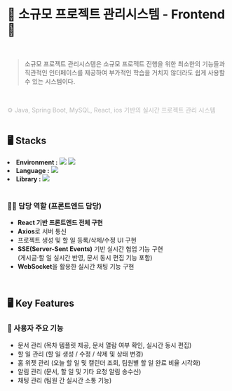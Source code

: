 # 📁 소규모 프로젝트 관리시스템 - Frontend 📁

<br/>

>소규모 프로젝트 관리시스템은 소규모 프로젝트 진행을 위한 최소한의 기능들과 직관적인 인터페이스를 제공하여 부가적인 학습을 거치지 않더라도 쉽게 사용할 수 있는 시스템이다.

</br>
<p style="color:#BBBBBB">
⚙️ Java, Spring Boot, MySQL, React, ios 기반의 실시간 프로젝트 관리 시스템<br/>
 </br>
 </p>

<h2>🖥️ Stacks</h2>

<li><strong>Environment :</strong> 
  <img src="https://img.shields.io/badge/macOS-000000?style=for-the-badge&logo=apple&logoColor=white"/>
  <img src="https://img.shields.io/badge/Visual Studio Code-007ACC?style=for-the-badge&logo=visualstudiocode&logoColor=white"/>
</li>
<li><strong>Language :</strong>  
  <img src="https://img.shields.io/badge/JavaScript-F7DF1E?style=for-the-badge&logo=javascript&logoColor=black"/>
</li>
<li><strong>Library :</strong> 
  <img src="https://img.shields.io/badge/React-61DAFB?style=for-the-badge&logo=react&logoColor=white"/>
</li>


</div>
<br/>

### 🧑‍💻 담당 역할 (프론트엔드 담당)
- **React 기반 프론트엔드 전체 구현**
- **Axios**로 서버 통신
- 프로젝트 생성 및 할 일 등록/삭제/수정 UI 구현  
- **SSE(Server-Sent Events)** 기반 실시간 협업 기능 구현  
  (게시글·할 일 실시간 반영, 문서 동시 편집 기능 포함)
- **WebSocket**을 활용한 실시간 채팅 기능 구현

</br>
<div>
 <h2>🖥️ Key Features</h2>
  
### 👤 사용자 주요 기능
- 문서 관리 (목차 템플릿 제공, 문서 열람 여부 확인, 실시간 동시 편집)
- 할 일 관리 (할 일 생성 / 수정 / 삭제 및 상태 변경)
- 홈 위젯 관리 (오늘 할 일 및 캘린더 조회, 팀원별 할 일 완료 비율 시각화)
- 알림 관리 (문서, 할 일 및 기타 요청 알림 송수신)
- 채팅 관리 (팀원 간 실시간 소통 기능)
 
</div>
</br>

